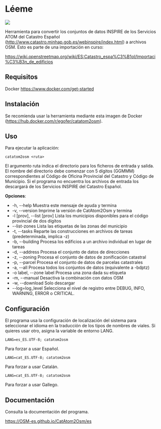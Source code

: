 Léeme
=====

![](https://user-images.githubusercontent.com/1605829/141660065-1ad64b8f-dde9-4946-a4af-b556c270545f.png)

Herramienta para convertir los conjuntos de datos INSPIRE de los Servicios ATOM 
del Catastro Español (http://www.catastro.minhap.gob.es/webinspire/index.html) 
a archivos OSM. Esto es parte de una importación en curso:

https://wiki.openstreetmap.org/wiki/ES:Catastro_espa%C3%B1ol/Importaci%C3%B3n_de_edificios

Requisitos
----------

Docker https://www.docker.com/get-started

Instalación
-----------

Se recomienda usar la herramienta mediante esta imagen de Docker 
(https://hub.docker.com/r/egofer/catatom2osm).

Uso
---

Para ejecutar la aplicación:

    catatom2osm <ruta>

El argumento ruta indica el directorio para los ficheros de entrada y salida.
El nombre del directorio debe comenzar con 5 dígitos (GGMMM) correspondientes 
al Código de Oficina Provincial del Catastro y Código de Municipio. Si el 
programa no encuentra los archivos de entrada los descargará de los Servicios 
INSPIRE del Catastro Español.

**Opciones**:

* \-h, --help                Muestra este mensaje de ayuda y termina
* \-v, --version             Imprime la versión de CatAtom2Osm y termina
* \-l [prov], --list [prov]  Lista los municipios disponibles para el código provincial de dos dígitos
* \--list-zones              Lista las etiquetas de las zonas del municipio
* \-t, --tasks               Reparte las construcciones en archivos de tareas (predeterminada, implica -z)
* \-b, --building            Procesa los edificios a un archivo individual en lugar de tareas
* \-d, --address             Procesa el conjunto de datos de direcciones
* \-z, --zoning              Procesa el conjunto de datos de zonificación catastral
* \-p, --parcel              Procesa el conjunto de datos de parcelas catastrales
* \-a, --all                 Procesa todos los conjuntos de datos (equivalente a -bdptz)
* \-o label, --zone label    Procesa una zona dada su etiqueta
* \-m, --manual              Desactiva la combinación con datos OSM
* \-w, --download            Solo descargar
* \--log=log_level           Selecciona el nivel de registro entre DEBUG, INFO, WARNING, ERROR o CRITICAL.

Configuración
-------------

El programa usa la configuración de localización del sistema para seleccionar el idioma en la traducción de los tipos de nombres de viales. Si quieres usar otro, asigna la variable de entorno LANG.

	LANG=es_ES.UTF-8; catatom2osm

Para forzar a usar Español.

	LANG=cat_ES.UTF-8; catatom2osm

Para forzar a usar Catalán.

	LANG=cat_ES.UTF-8; catatom2osm

Para forzar a usar Gallego.

Documentación
-------------

Consulta la documentación del programa.

https://OSM-es.github.io/CatAtom2Osm/es

